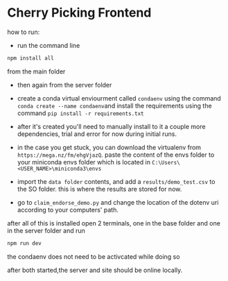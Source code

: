# Cherry Picking Frontend

how to run:

- run the command line

```js
npm install all
```

from the main folder

- then again from the server folder

- create a conda virtual enviourment called `condaenv` using the command `conda create --name condaenv`and install the requirements using the command `pip install -r requirements.txt`
- after it's created you'll need to manually install to it a couple more dependencies, trial and error for now during initial runs.
- in the case you get stuck, you can download the virtualenv from `https://mega.nz/fm/ehgVjazQ`. paste the content of the envs folder to your miniconda envs folder which is located in `C:\Users\<USER_NAME>\miniconda3\envs`
- import the `data folder` contents, and add a `results/demo_test.csv` to the SO folder. this is where the results are stored for now.
- go to `claim_endorse_demo.py` and change the location of the dotenv uri according to your computers' path.

after all of this is installed open 2 terminals, one in the base folder and one in the server folder and run

```js
npm run dev
```

the condaenv does not need to be activcated while doing so

after both started,the server and site should be online locally.
